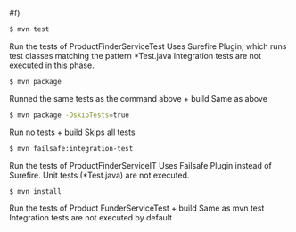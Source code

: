 #f)

```bash
$ mvn test
```

Run the tests of ProductFinderServiceTest
Uses Surefire Plugin, which runs test classes matching the pattern \*Test.java
Integration tests are not executed in this phase.

```bash
$ mvn package
```

Runned the same tests as the command above + build
Same as above

```bash
$ mvn package -DskipTests=true
```

Run no tests + build
Skips all tests

```bash
$ mvn failsafe:integration-test
```

Run the tests of ProductFinderServiceIT
Uses Failsafe Plugin instead of Surefire.
Unit tests (\*Test.java) are not executed.

```bash
$ mvn install
```

Run the tests of Product FunderServiceTest + build
Same as mvn test
Integration tests are not executed by default
